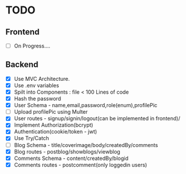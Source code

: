 # TODO

## Frontend

- [ ] On Progress....

## Backend

- [x] Use MVC Architecture.
- [x] Use .env variables
- [x] Spilt into Components : file < 100 Lines of code
- [x] Hash the password
- [x] User Schema - name,email,password,role(enum),profilePic
- [ ] Upload profilePic using Multer
- [x] User routes - signup/signin/logout(can be implemented in frontend)/
- [x] Implement Authorization(bcrypt)
- [x] Authentication(cookie/token - jwt)
- [x] Use Try/Catch
- [ ] Blog Schema - title/coverimage/body/createdBy/comments
- [x] Blog routes - postblog/showblogs/viewblog
- [x] Comments Schema - content/createdBy/blogid
- [x] Comments routes - postcomment(only loggedin users)
